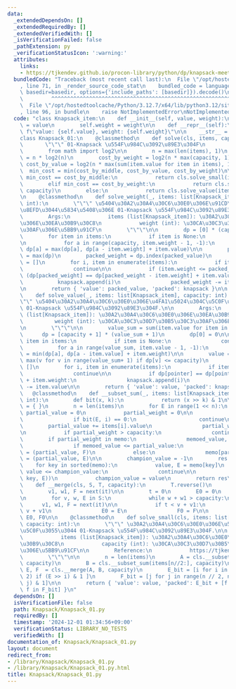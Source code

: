 ```yaml
---
data:
  _extendedDependsOn: []
  _extendedRequiredBy: []
  _extendedVerifiedWith: []
  _isVerificationFailed: false
  _pathExtension: py
  _verificationStatusIcon: ':warning:'
  attributes:
    links:
    - https://tjkendev.github.io/procon-library/python/dp/knapsack-meet-in-the-middle.html
  bundledCode: "Traceback (most recent call last):\n  File \"/opt/hostedtoolcache/Python/3.12.7/x64/lib/python3.12/site-packages/onlinejudge_verify/documentation/build.py\"\
    , line 71, in _render_source_code_stat\n    bundled_code = language.bundle(stat.path,\
    \ basedir=basedir, options={'include_paths': [basedir]}).decode()\n          \
    \         ^^^^^^^^^^^^^^^^^^^^^^^^^^^^^^^^^^^^^^^^^^^^^^^^^^^^^^^^^^^^^^^^^^^^^^^^^^^^^^^^^\n\
    \  File \"/opt/hostedtoolcache/Python/3.12.7/x64/lib/python3.12/site-packages/onlinejudge_verify/languages/python.py\"\
    , line 96, in bundle\n    raise NotImplementedError\nNotImplementedError\n"
  code: "class Knapsack_item:\n    def __init__(self, value, weight):\n        self.value\
    \ = value\n        self.weight = weight\n\n    def __repr__(self):\n        return\
    \ f\"value: {self.value}, weight: {self.weight}\"\n\n    __str__ = __repr__\n\n\
    class Knapsack_01:\n    @classmethod\n    def solve(cls, items, capacity):\n \
    \       \"\"\" 01-Knapsack \u554F\u984C\u3092\u89E3\u304F\n        \"\"\"\n\n\
    \        from math import log2\n\n        n = max(len(items), 1)\n        cost_by_middle\
    \ = n * log2(n)\n        cost_by_weight = log2(n * max(capacity, 1))\n       \
    \ cost_by_value = log2(n * max(sum(item.value for item in items), 1))\n      \
    \  min_cost = min(cost_by_middle, cost_by_value, cost_by_weight)\n\n        if\
    \ min_cost == cost_by_middle:\n            return cls.solve_small(items, capacity)\n\
    \        elif min_cost == cost_by_weight:\n            return cls.solve_weight(items,\
    \ capacity)\n        else:\n            return cls.solve_value(items, capacity)\n\
    \n    @classmethod\n    def solve_weight(_, items: list[Knapsack_item], capacity:\
    \ int):\n        \"\"\" \u5404\u30A2\u30A4\u30C6\u30E0\u306E\u91CD\u3055\u304C\
    \u8EFD\u3044\u5834\u5408\u306E 01-Knapsack \u554F\u984C\u3092\u89E3\u304F.\n\n\
    \        Args:\n            items (list[Knapsack_item]): \u30A2\u30A4\u30C6\u30E0\
    \u306E\u30EA\u30B9\u30C8\n            weight (int): \u30CA\u30C3\u30D7\u30B5\u30C3\
    \u30AF\u306E\u5BB9\u91CF\n        \"\"\"\n\n        dp = [0] * (capacity + 1)\n\
    \        for item in items:\n            if item is None:\n                continue\n\
    \n            for a in range(capacity, item.weight - 1, -1):\n               \
    \ dp[a] = max(dp[a], dp[a - item.weight] + item.value)\n\n        packed_value\
    \ = max(dp)\n        packed_weight = dp.index(packed_value)\n        knapsack\
    \ = []\n        for i, item in enumerate(items):\n            if item is None:\n\
    \                continue\n\n            if (item.weight <= packed_weight) and\
    \ (dp[packed_weight] == dp[packed_weight - item.weight] + item.value):\n     \
    \           knapsack.append(i)\n                packed_weight -= item.weight\n\
    \n        return { 'value': packed_value, 'packed': knapsack }\n\n    @classmethod\n\
    \    def solve_value(_, items: list[Knapsack_item], capacity: int):\n        \"\
    \"\" \u5404\u30A2\u30A4\u30C6\u30E0\u306E\u4FA1\u5024\u304C\u5C0F\u3055\u3044\
    \ 01-Knapsack \u554F\u984C\u3092\u89E3\u304F.\n\n        Args:\n            items\
    \ (list[Knapsack_item]): \u30A2\u30A4\u30C6\u30E0\u306E\u30EA\u30B9\u30C8\n  \
    \          weight (int): \u30CA\u30C3\u30D7\u30B5\u30C3\u30AF\u306E\u5BB9\u91CF\
    \n        \"\"\"\n\n        value_sum = sum(item.value for item in items)\n  \
    \      dp = [capacity + 1] * (value_sum + 1)\n        dp[0] = 0\n\n        for\
    \ item in items:\n            if item is None:\n                continue\n\n \
    \           for a in range(value_sum, item.value - 1, -1):\n                dp[a]\
    \ = min(dp[a], dp[a - item.value] + item.weight)\n\n        value = pointer =\
    \ max(v for v in range(value_sum+ 1) if dp[v] <= capacity)\n        knapsack =\
    \ []\n        for i, item in enumerate(items):\n            if item is None:\n\
    \                continue\n\n            if dp[pointer] == dp[pointer - item.value]\
    \ + item.weight:\n                knapsack.append(i)\n                pointer\
    \ -= item.value\n\n        return { 'value': value, 'packed': knapsack }\n\n \
    \   @classmethod\n    def __subset_sum(_, items: list[Knapsack_item], capacity:\
    \ int):\n        def bit(x, k):\n            return (x >> k) & 1\n\n        memo\
    \ = { }\n        n = len(items)\n        for E in range(1 << n):\n           \
    \ partial_value = 0\n            partial_weight = 0\n\n            for i in range(n):\n\
    \                if bit(E, i) == 0:\n                    continue\n\n        \
    \        partial_value += items[i].value\n                partial_weight += items[i].weight\n\
    \n            if partial_weight > capacity:\n                continue\n\n    \
    \        if partial_weight in memo:\n                memoed_value, F = memo[partial_weight]\n\
    \                if memoed_value <= partial_value:\n                    memo[partial_weight]\
    \ = (partial_value, F)\n            else:\n                memo[partial_weight]\
    \ = (partial_value, E)\n\n        champion_value = -1\n        res = []\n    \
    \    for key in sorted(memo):\n            value, E = memo[key]\n            if\
    \ value <= champion_value:\n                continue\n\n            res.append((value,\
    \ key, E))\n            champion_value = value\n        return res\n\n    @classmethod\n\
    \    def __merge(cls, S, T, capacity):\n        T.reverse()\n        it = iter(T)\n\
    \        v1, w1, F = next(it)\n\n        t = 0\n        E0 = 0\n        F0 = 0\n\
    \n        for v, w, E in S:\n            while w + w1 > capacity:\n          \
    \      v1, w1, F = next(it)\n\n            if t < v + v1:\n                t =\
    \ v + v1\n                E0 = E\n                F0 = F\n\n        return t,\
    \ E0, F0\n\n    @classmethod\n    def solve_small(cls, items: list[Knapsack_item],\
    \ capacity: int):\n        \"\"\" \u30A2\u30A4\u30C6\u30E0\u306E\u500B\u6570\u304C\
    \u5C0F\u3055\u3044 01-Knapsack \u554F\u984C\u3092\u89E3\u304F.\n\n        Args:\n\
    \            items (list[Knapsack_item]): \u30A2\u30A4\u30C6\u30E0\u306E\u30EA\
    \u30B9\u30C8\n            capacity (int): \u30CA\u30C3\u30D7\u30B5\u30C3\u30AF\
    \u306E\u5BB9\u91CF\n\n        Reference:\n            https://tjkendev.github.io/procon-library/python/dp/knapsack-meet-in-the-middle.html\n\
    \        \"\"\"\n\n        n = len(items)\n        A = cls.__subset_sum(items[:n//2],\
    \ capacity)\n        B = cls.__subset_sum(items[n//2:], capacity)\n\n        value,\
    \ E, F  = cls.__merge(A, B, capacity)\n        E_bit = [i for i in range(n //\
    \ 2) if (E >> i) & 1 ]\n        F_bit = [j for j in range(n // 2, n) if (F >>\
    \ j) & 1]\n\n        return { 'value': value, 'packed': E_bit + [f + n // 2 for\
    \ f in F_bit] }\n"
  dependsOn: []
  isVerificationFile: false
  path: Knapsack/Knapsack_01.py
  requiredBy: []
  timestamp: '2024-12-01 01:34:56+09:00'
  verificationStatus: LIBRARY_NO_TESTS
  verifiedWith: []
documentation_of: Knapsack/Knapsack_01.py
layout: document
redirect_from:
- /library/Knapsack/Knapsack_01.py
- /library/Knapsack/Knapsack_01.py.html
title: Knapsack/Knapsack_01.py
---
```

